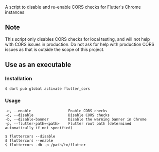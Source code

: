 A script to disable and re-enable CORS checks for Flutter's Chrome instances

## Note
This script only disables CORS checks for local testing, and will not help with CORS issues in production. Do not ask for help with production CORS issues as that is outside the scope of this project.

## Use as an executable

### Installation
```console
$ dart pub global activate flutter_cors
```

### Usage
```console
-e, --enable                 Enable CORS checks
-d, --disable                Disable CORS checks
-b, --disable-banner         Disable the warning banner in Chrome
-p, --flutter-path=<path>    Flutter root path (determined automatically if not specified)

$ fluttercors --disable
$ fluttercors --enable
$ fluttercors -db -p /path/to/flutter
```